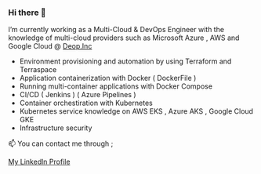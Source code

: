 





### Hi there 👋

I’m currently working as a Multi-Cloud & DevOps Engineer with the knowledge of multi-cloud providers such as Microsoft Azure , AWS and Google Cloud
@ <a href="https://www.linkedin.com/company/deop/" target="_blank">Deop.Inc</a> 

- Environment provisioning and automation by using Terraform and Terraspace
- Application containerization with Docker ( DockerFile )
- Running multi-container applications with Docker Compose
- CI/CD ( Jenkins ) ( Azure Pipelines ) 
- Container orchestiration with Kubernetes
- Kubernetes service knowledge on AWS EKS , Azure AKS , Google Cloud GKE
- Infrastructure security



📫 You can contact me through ;


 <a href="https://www.linkedin.com/in/kaanturgut/" target="_blank">My Linkedln Profile</a> 


<!--
**hkaanturgut/hkaanturgut** is a ✨ _special_ ✨ repository because its `README.md` (this file) appears on your GitHub profile.

Here are some ideas to get you started:

- 🔭 I’m currently working on ...
- 🌱 I’m currently learning ...
- 👯 I’m looking to collaborate on ...
- 🤔 I’m looking for help with ...
- 💬 Ask me about ...
- 📫 How to reach me: ...
- 😄 Pronouns: ...
- ⚡ Fun fact: ...
-->
